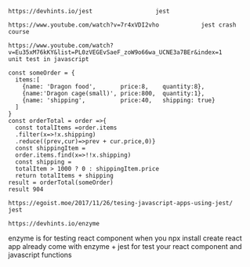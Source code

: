 ```
https://devhints.io/jest                  jest
```

```
https://www.youtube.com/watch?v=7r4xVDI2vho            jest crash course
```
 


```
https://www.youtube.com/watch?v=Eu35xM76kKY&list=PL0zVEGEvSaeF_zoW9o66wa_UCNE3a7BEr&index=1           unit test in javascript
```
```
const someOrder = {
  items:[
    {name: 'Dragon food',       price:8,    quantity:8},
    {name:'Dragon cage(small)', price:800,  quantity:1},
    {name: 'shipping',          price:40,   shipping: true}
  ]
}
const orderTotal = order =>{
  const totalItems =order.items
  .filter(x=>!x.shipping)
  .reduce((prev,cur)=>prev + cur.price,0)}
  const shippingItem = 
  order.items.find(x=>!!x.shipping)
  const shipping = 
  totalItem > 1000 ? 0 : shippingItem.price
  return totalItems + shipping
result = orderTotal(someOrder)
result 904
```

```
https://egoist.moe/2017/11/26/tesing-javascript-apps-using-jest/                           jest
```

```
https://devhints.io/enzyme
```
enzyme is for testing react component when you npx install create react app already come with enzyme + jest for test your react component and javascript functions

